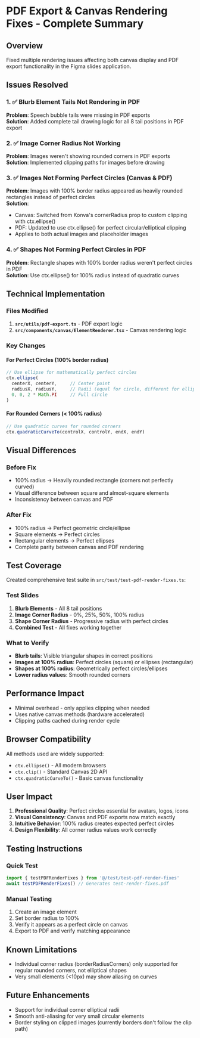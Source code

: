 # PDF Export & Canvas Rendering Fixes - Complete Summary

## Overview
Fixed multiple rendering issues affecting both canvas display and PDF export functionality in the Figma slides application.

## Issues Resolved

### 1. ✅ Blurb Element Tails Not Rendering in PDF
**Problem**: Speech bubble tails were missing in PDF exports  
**Solution**: Added complete tail drawing logic for all 8 tail positions in PDF export

### 2. ✅ Image Corner Radius Not Working  
**Problem**: Images weren't showing rounded corners in PDF exports  
**Solution**: Implemented clipping paths for images before drawing

### 3. ✅ Images Not Forming Perfect Circles (Canvas & PDF)
**Problem**: Images with 100% border radius appeared as heavily rounded rectangles instead of perfect circles  
**Solution**: 
- Canvas: Switched from Konva's cornerRadius prop to custom clipping with ctx.ellipse()
- PDF: Updated to use ctx.ellipse() for perfect circular/elliptical clipping
- Applies to both actual images and placeholder images

### 4. ✅ Shapes Not Forming Perfect Circles in PDF
**Problem**: Rectangle shapes with 100% border radius weren't perfect circles in PDF  
**Solution**: Use ctx.ellipse() for 100% radius instead of quadratic curves

## Technical Implementation

### Files Modified
1. **`src/utils/pdf-export.ts`** - PDF export logic
2. **`src/components/canvas/ElementRenderer.tsx`** - Canvas rendering logic

### Key Changes

#### For Perfect Circles (100% border radius)
```javascript
// Use ellipse for mathematically perfect circles
ctx.ellipse(
  centerX, centerY,     // Center point
  radiusX, radiusY,     // Radii (equal for circle, different for ellipse)
  0, 0, 2 * Math.PI     // Full circle
)
```

#### For Rounded Corners (< 100% radius)
```javascript
// Use quadratic curves for rounded corners
ctx.quadraticCurveTo(controlX, controlY, endX, endY)
```

## Visual Differences

### Before Fix
- 100% radius → Heavily rounded rectangle (corners not perfectly curved)
- Visual difference between square and almost-square elements
- Inconsistency between canvas and PDF

### After Fix  
- 100% radius → Perfect geometric circle/ellipse
- Square elements → Perfect circles
- Rectangular elements → Perfect ellipses
- Complete parity between canvas and PDF rendering

## Test Coverage

Created comprehensive test suite in `src/test/test-pdf-render-fixes.ts`:

### Test Slides
1. **Blurb Elements** - All 8 tail positions
2. **Image Corner Radius** - 0%, 25%, 50%, 100% radius
3. **Shape Corner Radius** - Progressive radius with perfect circles
4. **Combined Test** - All fixes working together

### What to Verify
- **Blurb tails**: Visible triangular shapes in correct positions
- **Images at 100% radius**: Perfect circles (square) or ellipses (rectangular)
- **Shapes at 100% radius**: Geometrically perfect circles/ellipses
- **Lower radius values**: Smooth rounded corners

## Performance Impact
- Minimal overhead - only applies clipping when needed
- Uses native canvas methods (hardware accelerated)
- Clipping paths cached during render cycle

## Browser Compatibility
All methods used are widely supported:
- `ctx.ellipse()` - All modern browsers
- `ctx.clip()` - Standard Canvas 2D API
- `ctx.quadraticCurveTo()` - Basic canvas functionality

## User Impact
1. **Professional Quality**: Perfect circles essential for avatars, logos, icons
2. **Visual Consistency**: Canvas and PDF exports now match exactly
3. **Intuitive Behavior**: 100% radius creates expected perfect circles
4. **Design Flexibility**: All corner radius values work correctly

## Testing Instructions

### Quick Test
```typescript
import { testPDFRenderFixes } from '@/test/test-pdf-render-fixes'
await testPDFRenderFixes() // Generates test-render-fixes.pdf
```

### Manual Testing
1. Create an image element
2. Set border radius to 100%
3. Verify it appears as a perfect circle on canvas
4. Export to PDF and verify matching appearance

## Known Limitations
- Individual corner radius (borderRadiusCorners) only supported for regular rounded corners, not elliptical shapes
- Very small elements (<10px) may show aliasing on curves

## Future Enhancements
- Support for individual corner elliptical radii
- Smooth anti-aliasing for very small circular elements
- Border styling on clipped images (currently borders don't follow the clip path)